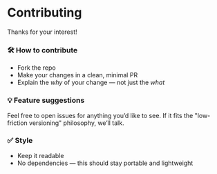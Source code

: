 # Contributing

Thanks for your interest!

### 🛠 How to contribute
- Fork the repo
- Make your changes in a clean, minimal PR
- Explain the *why* of your change — not just the *what*

### 💡 Feature suggestions
Feel free to open issues for anything you’d like to see. If it fits the "low-friction versioning" philosophy, we’ll talk.

### ✅ Style
- Keep it readable
- No dependencies — this should stay portable and lightweight
